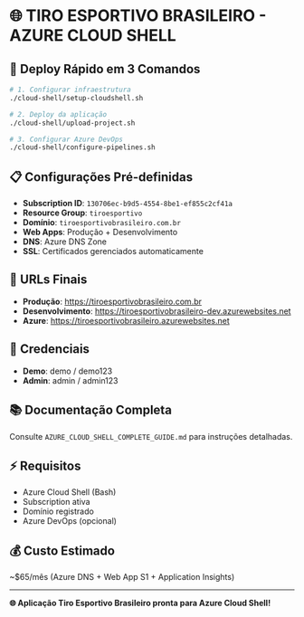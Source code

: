# 🌐 TIRO ESPORTIVO BRASILEIRO - AZURE CLOUD SHELL

## 🚀 Deploy Rápido em 3 Comandos

```bash
# 1. Configurar infraestrutura
./cloud-shell/setup-cloudshell.sh

# 2. Deploy da aplicação
./cloud-shell/upload-project.sh

# 3. Configurar Azure DevOps
./cloud-shell/configure-pipelines.sh
```

## 📋 Configurações Pré-definidas

- **Subscription ID**: `130706ec-b9d5-4554-8be1-ef855c2cf41a`
- **Resource Group**: `tiroesportivo`
- **Domínio**: `tiroesportivobrasileiro.com.br`
- **Web Apps**: Produção + Desenvolvimento
- **DNS**: Azure DNS Zone
- **SSL**: Certificados gerenciados automaticamente

## 🎯 URLs Finais

- **Produção**: https://tiroesportivobrasileiro.com.br
- **Desenvolvimento**: https://tiroesportivobrasileiro-dev.azurewebsites.net
- **Azure**: https://tiroesportivobrasileiro.azurewebsites.net

## 👤 Credenciais

- **Demo**: demo / demo123
- **Admin**: admin / admin123

## 📚 Documentação Completa

Consulte `AZURE_CLOUD_SHELL_COMPLETE_GUIDE.md` para instruções detalhadas.

## ⚡ Requisitos

- Azure Cloud Shell (Bash)
- Subscription ativa
- Domínio registrado
- Azure DevOps (opcional)

## 💰 Custo Estimado

~$65/mês (Azure DNS + Web App S1 + Application Insights)

---

**🌐 Aplicação Tiro Esportivo Brasileiro pronta para Azure Cloud Shell!**


